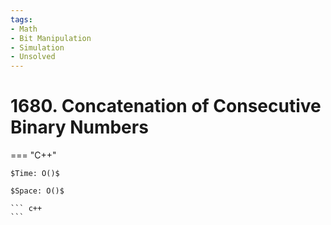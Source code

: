 ```yaml
---
tags:
- Math
- Bit Manipulation
- Simulation
- Unsolved
---
```



# 1680. Concatenation of Consecutive Binary Numbers

=== "C++"

    $Time: O()$

    $Space: O()$

    ``` c++
    ```